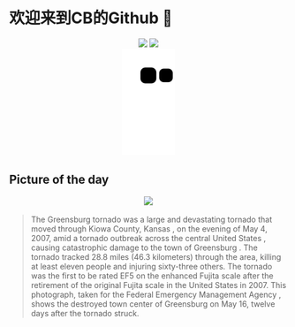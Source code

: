 
# 欢迎来到CB的Github 👋

<div align="center">
  <img height="137px" src="https://github-readme-stats.vercel.app/api?username=SuperCB&show_icons=true&theme=radical" />
  <img height="137px" src="https://github-readme-stats.vercel.app/api/top-langs/?username=SuperCB&hide_title=true&hide_border=true&layout=compact&langs_count=6&text_color=000&icon_color=fff" />
</div>


<div align="center">
    <img src="./contribution-snake/github-contribution-grid-snake.svg" />
</div>



## Picture of the day
<div align="center">
  <img width=400px src="https://upload.wikimedia.org/wikipedia/commons/thumb/e/e0/Greensburg_kansas_tornado.jpg/960px-Greensburg_kansas_tornado.jpg" />
</div>

>The  Greensburg tornado  was a large and devastating  tornado  that moved through  Kiowa County, Kansas , on the evening of May 4, 2007, amid  a tornado outbreak across the central United States , causing catastrophic damage to the town of  Greensburg . The tornado tracked 28.8 miles (46.3 kilometers) through the area, killing at least eleven people and injuring sixty-three others. The tornado was the first to be rated EF5 on the  enhanced Fujita scale  after the retirement of the original  Fujita scale  in the United States in 2007. This photograph, taken for the  Federal Emergency Management Agency , shows the destroyed town center of Greensburg on May 16, twelve days after the tornado struck.



